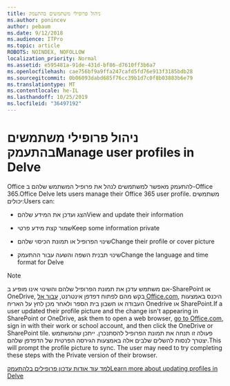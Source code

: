 ```yaml
---
title: ניהול פרופילי משתמשים בהתעמק
ms.author: ponincev
author: pebaum
ms.date: 9/12/2018
ms.audience: ITPro
ms.topic: article
ROBOTS: NOINDEX, NOFOLLOW
localization_priority: Normal
ms.assetid: e595481a-91de-431d-bf86-d7610ff3b6a7
ms.openlocfilehash: cae756bf9a9ffa247cafd5fd76e913f3185bdb28
ms.sourcegitcommit: 0b06093dabd685f76cc39b1d7c0f8b03883b6e79
ms.translationtype: MT
ms.contentlocale: he-IL
ms.lasthandoff: 10/25/2019
ms.locfileid: "36497192"
---
```

# <a name="manage-user-profiles-in-delve"></a><span data-ttu-id="0b46f-102">ניהול פרופילי משתמשים בהתעמק</span><span class="sxs-lookup"><span data-stu-id="0b46f-102">Manage user profiles in Delve</span></span>

<span data-ttu-id="0b46f-103">Office להתעמק מאפשר למשתמשים לנהל את פרופיל המשתמש שלהם ב-Office 365.</span><span class="sxs-lookup"><span data-stu-id="0b46f-103">Office Delve lets users manage their Office 365 user profile.</span></span> <span data-ttu-id="0b46f-104">משתמשים יכולים:</span><span class="sxs-lookup"><span data-stu-id="0b46f-104">Users can:</span></span>
  
- <span data-ttu-id="0b46f-105">הצג ועדכן את המידע שלהם</span><span class="sxs-lookup"><span data-stu-id="0b46f-105">View and update their information</span></span>
    
- <span data-ttu-id="0b46f-106">שמור קצת מידע פרטי</span><span class="sxs-lookup"><span data-stu-id="0b46f-106">Keep some information private</span></span>
    
- <span data-ttu-id="0b46f-107">שינוי הפרופיל או תמונת הכיסוי שלהם</span><span class="sxs-lookup"><span data-stu-id="0b46f-107">Change their profile or cover picture</span></span>
    
- <span data-ttu-id="0b46f-108">שינוי תבנית השפה והשעה עבור ההתעמק</span><span class="sxs-lookup"><span data-stu-id="0b46f-108">Change the language and time format for Delve</span></span>
    
> [!NOTE]
> <span data-ttu-id="0b46f-109">אם משתמש עדכן את תמונת הפרופיל שלהם והשינוי אינו מופיע ב-SharePoint או OneDrive, בקש מהם לפתוח דפדפן אינטרנט, [עבור אל Office.com](https://www.office.com), היכנס באמצעות העבודה או חשבון בית הספר ולאחר מכן לחץ על האריח Onedrive או SharePoint.</span><span class="sxs-lookup"><span data-stu-id="0b46f-109">If a user updated their profile picture and the change isn't appearing in SharePoint or OneDrive, ask them to open a web browser, [go to Office.com](https://www.office.com), sign in with their work or school account, and then click the OneDrive or SharePoint tile.</span></span> <span data-ttu-id="0b46f-110">פעולה זו תנחה את תמונת הפרופיל להסתנכרן. ייתכן שהמשתמש יצטרך לנסות להשלים שלבים אלה באמצעות הגירסה הפרטית של הדפדפן שלהם.</span><span class="sxs-lookup"><span data-stu-id="0b46f-110">This will prompt the profile picture to sync. The user may need to try completing these steps with the Private version of their browser.</span></span> 
  
[<span data-ttu-id="0b46f-111">למד עוד אודות עדכון פרופילים בלהתעמק</span><span class="sxs-lookup"><span data-stu-id="0b46f-111">Learn more about updating profiles in Delve</span></span>](https://go.microsoft.com/fwlink/?linkid=735070)
  

